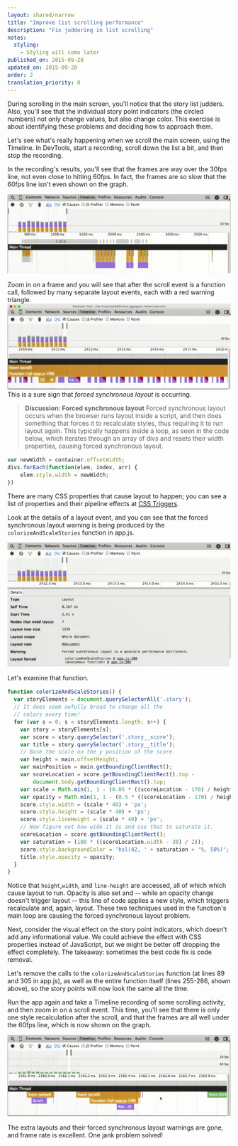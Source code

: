 ```yaml
---
layout: shared/narrow
title: "Improve list scrolling performance"
description: "Fix juddering in list scrolling"
notes:
  styling:
    - Styling will come later
published_on: 2015-09-28
updated_on: 2015-09-28
order: 2
translation_priority: 0
---
```


During scrolling in the main screen, you'll notice that the story list judders. Also, you'll see that the individual story point indicators (the circled numbers) not only change values, but also change color. This exercise is about identifying these problems and deciding how to approach them.

Let's see what's really happening when we scroll the main screen, using the Timeline. In DevTools, start a recording, scroll down the list a bit, and then stop the recording.

In the recording's results, you'll see that the frames are way over the 30fps line, not even close to hitting 60fps. In fact, the frames are so slow that the 60fps line isn't even shown on the graph.

![scrollingjank.png](images/image03.png)

Zoom in on a frame and you will see that after the scroll event is a function call, followed by many separate layout events, each with a red warning triangle. ![fslwarnings.png](images/image01.png) This is a sure sign that <i>forced synchronous layout</i> is occurring.

> **Discussion: Forced synchronous layout**
>Forced synchronous layout occurs when the browser runs layout inside a script, and then does something that forces it to recalculate styles, thus requiring it to run layout again. This typically happens inside a loop, as seen in the code below, which iterates through an array of divs and resets their width properties, causing forced synchronous layout.
>
```javascript
var newWidth = container.offsetWidth;
divs.forEach(function(elem, index, arr) {
    elem.style.width = newWidth;
})
```
There are many CSS properties that cause layout to happen; you can see a list of properties and their pipeline effects at [CSS Triggers](http://csstriggers.com/).

Look at the details of a layout event, and you can see that the forced synchronous layout warning is being produced by the `colorizeAndScaleStories` function in app.js.

![colorizeandscalestories.png](images/image00.png)

Let's examine that function.

```javascript
function colorizeAndScaleStories() {
  var storyElements = document.querySelectorAll('.story');
  // It does seem awfully broad to change all the
  // colors every time!
  for (var s = 0; s < storyElements.length; s++) {
    var story = storyElements[s];
    var score = story.querySelector('.story__score');
    var title = story.querySelector('.story__title');
    // Base the scale on the y position of the score.
    var height = main.offsetHeight;
    var mainPosition = main.getBoundingClientRect();
    var scoreLocation = score.getBoundingClientRect().top -
        document.body.getBoundingClientRect().top;
    var scale = Math.min(1, 1 - (0.05 * ((scoreLocation - 170) / height)));
    var opacity = Math.min(1, 1 - (0.5 * ((scoreLocation - 170) / height)));
    score.style.width = (scale * 40) + 'px';
    score.style.height = (scale * 40) + 'px';
    score.style.lineHeight = (scale * 40) + 'px';
    // Now figure out how wide it is and use that to saturate it.
    scoreLocation = score.getBoundingClientRect();
    var saturation = (100 * ((scoreLocation.width - 38) / 2));
    score.style.backgroundColor = 'hsl(42, ' + saturation + '%, 50%)';
    title.style.opacity = opacity;
  }
}
```

Notice that `height`,`width`, and `line-height` are accessed, all of which which cause layout to run. Opacity is also set and -- while an opacity change doesn't trigger layout -- this line of code applies a new style, which triggers recalculate and, again, layout. These two techniques used in the function's main loop are causing the forced synchronous layout problem.

Next, consider the visual effect on the story point indicators, which doesn't add any informational value. We could achieve the effect with CSS properties instead of JavaScript, but we might be better off dropping the effect completely. The takeaway: sometimes the best code fix is code removal.

Let's remove the calls to the `colorizeAndScaleStories` function (at lines 89 and 305 in app.js), as well as the entire function itself (lines 255-286, shown above), so the story points will now look the same all the time.

Run the app again and take a Timeline recording of some scrolling activity, and then zoom in on a scroll event. This time, you'll see that there is only one style recalculation after the scroll, and that the frames are all well under the 60fps line, which is now shown on the graph.

![scrollingjankfixed.png](images/image02.png)

The extra layouts and their forced synchronous layout warnings are gone, and frame rate is excellent. One jank problem solved!
